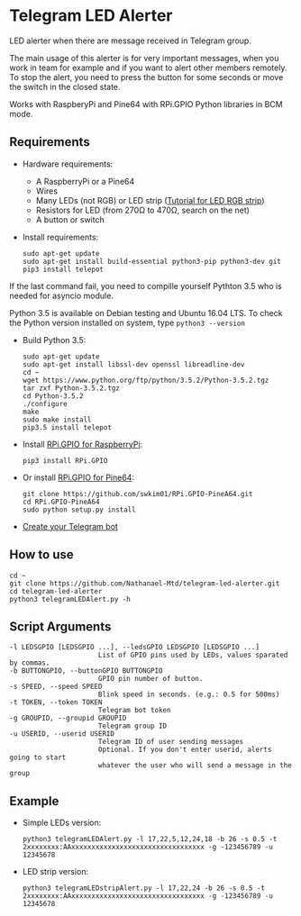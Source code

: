 # Telegram LED Alerter

LED alerter when there are message received in Telegram group.

The main usage of this alerter is for very important messages, when you work in team for example and if you want to alert other members remotely. To stop the alert, you need to press the button for some seconds or move the switch in the closed state.

Works with RaspberyPi and Pine64 with RPi.GPIO Python libraries in BCM mode.

## Requirements
- Hardware requirements:
  - A RaspberryPi or a Pine64
  - Wires
  - Many LEDs (not RGB) or LED strip ([Tutorial for LED RGB strip](http://popoklopsi.github.io/RaspberryPi-LedStrip))
  - Resistors for LED (from 270Ω to 470Ω, search on the net)
  - A button or switch

- Install requirements:

  ```
  sudo apt-get update
  sudo apt-get install build-essential python3-pip python3-dev git
  pip3 install telepot
  ```
  
If the last command fail, you need to compille yourself Pythton 3.5 who is needed for asyncio module.

Python 3.5 is available on Debian testing and Ubuntu 16.04 LTS. To check the Python version installed on system, type ```python3 --version```

- Build Python 3.5:
  
  ```
  sudo apt-get update
  sudo apt-get install libssl-dev openssl libreadline-dev
  cd ~
  wget https://www.python.org/ftp/python/3.5.2/Python-3.5.2.tgz
  tar zxf Python-3.5.2.tgz
  cd Python-3.5.2
  ./configure
  make
  sudo make install
  pip3.5 install telepot
  ```

- Install [RPi.GPIO for RaspberryPi](https://pypi.python.org/pypi/RPi.GPIO):

  ```
  pip3 install RPi.GPIO
  ```
  
- Or install [RPi.GPIO for Pine64](https://github.com/swkim01/RPi.GPIO-PineA64):

  ```
  git clone https://github.com/swkim01/RPi.GPIO-PineA64.git
  cd RPi.GPIO-PineA64
  sudo python setup.py install
  ```
- [Create your Telegram bot](https://core.telegram.org/bots#3-how-do-i-create-a-bot)

## How to use

  ```
  cd ~
  git clone https://github.com/Nathanael-Mtd/telegram-led-alerter.git
  cd telegram-led-alerter
  python3 telegramLEDAlert.py -h
  ```

## Script Arguments

  ```
  -l LEDSGPIO [LEDSGPIO ...], --ledsGPIO LEDSGPIO [LEDSGPIO ...]
                        List of GPIO pins used by LEDs, values sparated by commas.
  -b BUTTONGPIO, --buttonGPIO BUTTONGPIO
                        GPIO pin number of button.
  -s SPEED, --speed SPEED
                        Blink speed in seconds. (e.g.: 0.5 for 500ms)
  -t TOKEN, --token TOKEN
                        Telegram bot token
  -g GROUPID, --groupid GROUPID
                        Telegram group ID
  -u USERID, --userid USERID
                        Telegram ID of user sending messages 
                        Optional. If you don't enter userid, alerts going to start 
                        whatever the user who will send a message in the group
  ```
  
## Example
- Simple LEDs version:
 
  ```
  python3 telegramLEDAlert.py -l 17,22,5,12,24,18 -b 26 -s 0.5 -t 2xxxxxxxx:AAxxxxxxxxxxxxxxxxxxxxxxxxxxxxxxxxx -g -123456789 -u 12345678
  ```
  
- LED strip version:
  
  ```
  python3 telegramLEDstripAlert.py -l 17,22,24 -b 26 -s 0.5 -t 2xxxxxxxx:AAxxxxxxxxxxxxxxxxxxxxxxxxxxxxxxxxx -g -123456789 -u 12345678
  ```
